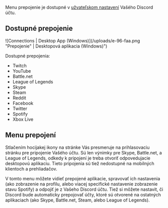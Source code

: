 <!-- TITLE: [SK] Pripojenie -->
<!-- SUBTITLE: Prepojte si svôj Discord účet s ostatnými účty! -->

Menu prepojenie je dostupné v [užvateľskom nastavení](/user-settings) Vašého Discord účtu.

## Dostupné prepojenie
![Connections | Desktop App (Windows)](/uploads/e-96-faa.png "Prepojenie" | Desktopová aplikacia (Windows)")

Dostupné prepojenia:
* Twitch
* YouTube
* Battle.​net
* League of Legends
* Skype
* Steam
* Reddit
* Facebook
* Twitter
* Spotify
* Xbox Live

## Menu prepojení

Stlačením hocijakej ikony na stránke Vás presmeruje na prihlasovaciu stránku pre pripojenie Vašého účtu. Sú len výnimky pre Skype, Battle.​net, a League of Legends, odkedy k pripojení je treba otvoriť odpovedujacie desktopovú aplikaciu. Tieto pripojenia sú tiež nedostupné na mobilných klientoch a prehliadačov.

V tomto menu môžete vidieť prepojené aplikacie, spravovať ich nastavenia (ako zobrazenie na profilu, alebo viacej specifické nastavenie zobrazenie stavu Spotify) a odpojiť je z Vašeho Discord účtu. Tiež si môžete nastavit, či Discord bude automaticky prepojovať účty, ktoré sú otvorené na ostatných aplikaciach (ako Skype, Battle.​net, Steam, alebo League of Legends).
